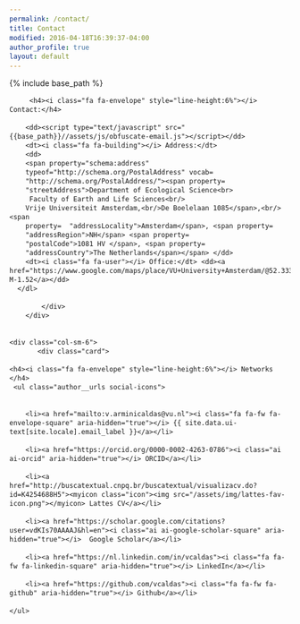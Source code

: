 ```yaml
---
permalink: /contact/
title: Contact
modified: 2016-04-18T16:39:37-04:00
author_profile: true
layout: default
---
```


{% include base_path %}

<div class="container">
    <div class="row">
        <div class="col-sm-6">
            <div class="card">
              <dl class="dl-horizontal">
        
         <h4><i class="fa fa-envelope" style="line-height:6%"></i>  Contact:</h4>

        <dd><script type="text/javascript" src="{{base_path}}//assets/js/obfuscate-email.js"></script></dd>
        <dt><i class="fa fa-building"></i> Address:</dt>
        <dd>
        <span property="schema:address"
        typeof="http://schema.org/PostalAddress" vocab=
        "http://schema.org/PostalAddress/"><span property=
        "streetAddress">Department of Ecological Science<br>
         Faculty of Earth and Life Sciences<br/>
        Vrije Universiteit Amsterdam,<br/>De Boelelaan 1085</span>,<br/><span
        property=  "addressLocality">Amsterdam</span>, <span property=
        "addressRegion">NH</span> <span property=
        "postalCode">1081 HV </span>, <span property=
        "addressCountry">The Netherlands</span></span> </dd>
        <dt><i class="fa fa-user"></i> Office:</dt> <dd><a href="https://www.google.com/maps/place/VU+University+Amsterdam/@52.3330854,4.8648494,18z/data=!4m5!3m4!1s0x47c60a085c443af1:0x2df2d7a997eccd84!8m2!3d52.3337568!4d4.8657199"> M-1.52</a></dd>
      </dl>

            </div>
        </div>


    <div class="col-sm-6">
           <div class="card">
 
    <h4><i class="fa fa-envelope" style="line-height:6%"></i> Networks </h4>
     <ul class="author__urls social-icons">
      

        <li><a href="mailto:v.arminicaldas@vu.nl"><i class="fa fa-fw fa-envelope-square" aria-hidden="true"></i> {{ site.data.ui-text[site.locale].email_label }}</a></li>

        <li><a href="https://orcid.org/0000-0002-4263-0786"><i class="ai ai-orcid" aria-hidden="true"></i> ORCID</a></li>

        <li><a href="http://buscatextual.cnpq.br/buscatextual/visualizacv.do?id=K4254688H5"><myicon class="icon"><img src="/assets/img/lattes-fav-icon.png"></myicon> Lattes CV</a></li>

        <li><a href="https://scholar.google.com/citations?user=vdKIs70AAAAJ&hl=en"><i class="ai ai-google-scholar-square" aria-hidden="true"></i>  Google Scholar</a></li>

        <li><a href="https://nl.linkedin.com/in/vcaldas"><i class="fa fa-fw fa-linkedin-square" aria-hidden="true"></i> LinkedIn</a></li>

        <li><a href="https://github.com/vcaldas"><i class="fa fa-fw fa-github" aria-hidden="true"></i> Github</a></li>
      
    </ul>
</div>
            </div>
        </div>
    </div>


    
   